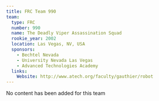 ```yaml
---
title: FRC Team 990
team:
  type: FRC
  number: 990
  name: The Deadly Viper Assassination Squad
  rookie_year: 2002
  location: Las Vegas, NV, USA
  sponsors:
    - Bechtel Nevada
    - University Nevada Las Vegas
    - Advanced Technologies Academy
  links:
    Website: http://www.atech.org/faculty/gauthier/robot
---
```

No content has been added for this team